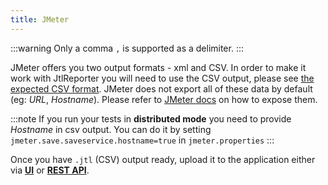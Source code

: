 ```yaml
---
title: JMeter
---
```


:::warning
Only a comma `,` is supported as a delimiter.
:::

JMeter offers you two output formats - xml and CSV. In order to make it work with JtlReporter you will need to use the CSV output, please see [the expected CSV format](/docs/integrations/introduction#csv-data-format). JMeter does not export all of these data by default (eg: *URL*, *Hostname*). Please refer to [JMeter docs](https://jmeter.apache.org/usermanual/listeners.html#defaults) on how to expose them.

:::note
If you run your tests in **distributed mode** you need to provide *Hostname* in csv output. You can do it by setting `jmeter.save.saveservice.hostname=true` in `jmeter.properties`
:::

Once you have `.jtl` (CSV) output ready, upload it to the application either via **[UI](/docs/guides/manual-data-upload)** or **[REST API](/docs/guides/api-data-upload)**.
